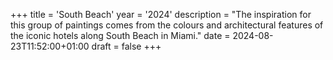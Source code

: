 +++
title = 'South Beach'
year = '2024'
description = "The inspiration for this group of paintings comes from the colours and architectural features of the iconic hotels along South Beach in Miami."
date = 2024-08-23T11:52:00+01:00
draft = false
+++
